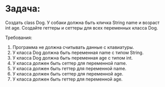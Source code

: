 # Задача:

Создать class Dog. У собаки должна быть кличка String name и возраст int age.
Создайте геттеры и сеттеры для всех переменных класса Dog.

Требования:

1.	Программа не должна считывать данные с клавиатуры.
2.	У класса Dog должна быть переменная name с типом String.
3.	У класса Dog должна быть переменная age с типом int.
4.	У класса должен быть сеттер для переменной name.
5.	У класса должен быть геттер для переменной name.
6.	У класса должен быть сеттер для переменной age.
7.	У класса должен быть геттер для переменной age.
